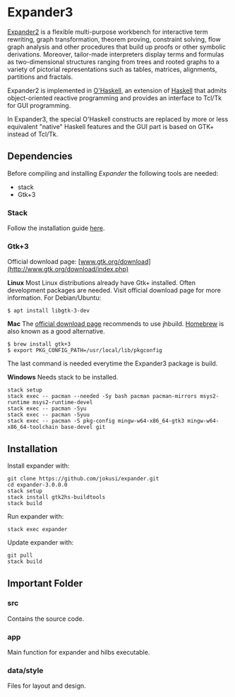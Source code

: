 # Expander3 #

[Expander2](https://fldit-www.cs.tu-dortmund.de/~peter/Expander2.html) is a flexible multi-purpose workbench for interactive term rewriting, graph transformation, theorem proving, constraint solving, flow graph analysis and other procedures that build up proofs or other symbolic derivations. Moreover, tailor-made interpreters display terms and formulas as two-dimensional structures ranging from trees and rooted graphs to a variety of pictorial representations such as tables, matrices, alignments, partitions and fractals.
  
Expander2 is implemented in [O'Haskell](http://fldit-www.cs.tu-dortmund.de/~peter/OhugsSurvey.html), an extension of [Haskell](http://www.haskell.org/) that admits object-oriented reactive programming and provides an interface to Tcl/Tk for GUI programming.

In Expander3, the special O'Haskell constructs are replaced by more or less equivalent "native" Haskell features and the GUI part is based on GTK+ instead of Tcl/Tk.

## Dependencies ##

Before compiling and installing *Expander* the following tools are needed:
* stack
* Gtk+3

### Stack ###
Follow the installation guide [here](http://docs.haskellstack.org/en/stable/install_and_upgrade).


### Gtk+3 ###

Official download page: [www.gtk.org/download](http://www.gtk.org/download/index.php)

**Linux**
Most Linux distributions already have Gtk+ installed. Often development packages are needed. Visit official download page for more information. For Debian/Ubuntu:
```
$ apt install libgtk-3-dev
```

**Mac**
The [official download page](https://wiki.gnome.org/Projects/GTK+/OSX/Building) recommends to use jhbuild. [Homebrew](http://brew.sh/) is also known as a good alternative.
```
$ brew install gtk+3
$ export PKG_CONFIG_PATH=/usr/local/lib/pkgconfig
```
The last command is needed everytime the Expander3 package is build.

**Windows**
Needs stack to be installed.
```
stack setup
stack exec -- pacman --needed -Sy bash pacman pacman-mirrors msys2-runtime msys2-runtime-devel
stack exec -- pacman -Syu
stack exec -- pacman -Syuu
stack exec -- pacman -S pkg-config mingw-w64-x86_64-gtk3 mingw-w64-x86_64-toolchain base-devel git
```
## Installation ##
Install expander with:
```
git clone https://github.com/jokusi/expander.git
cd expander-3.0.0.0
stack setup
stack install gtk2hs-buildtools
stack build
```

Run expander with:
```
stack exec expander
```

Update expander with:
```
git pull
stack build
```

## Important Folder ##

### src ###
Contains the source code.

### app ###
Main function for expander and hilbs executable.

### data/style ###
Files for layout and design.



